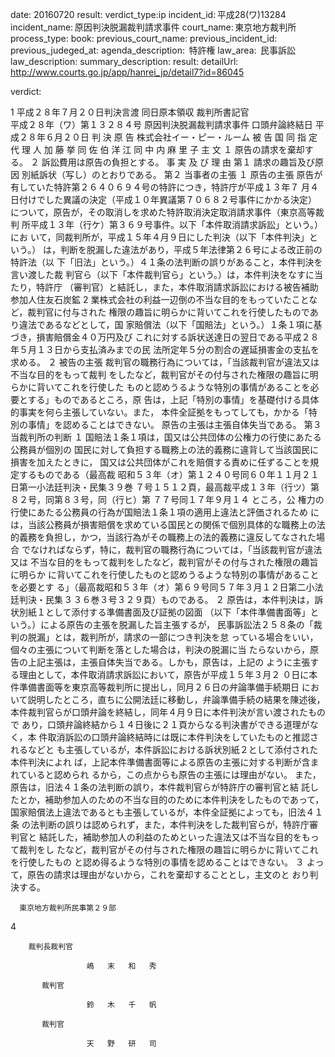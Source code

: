 
date: 20160720
result: 
verdict_type:ip
incident_id: 平成28(ワ)13284
incident_name: 原因判決脱漏裁判請求事件
court_name: 東京地方裁判所
process_type:
book: 
previous_court_name:
previous_incident_id:
previous_judeged_at:
agenda_description:  特許権
law_area:  民事訴訟
law_description: 
summary_description: 
result: 
detailUrl: http://www.courts.go.jp/app/hanrei_jp/detail7?id=86045

verdict:

 1 
平成２８年７月２０日判決言渡 同日原本領収 裁判所書記官  
平成２８年（ワ）第１３２８４号 原因判決脱漏裁判請求事件 
口頭弁論終結日 平成２８年６月２０日 
          判         決 
        原       告    株式会社イー・ピー・ルーム 
        被       告    国 
同 指 定 代 理 人    加   藤       挙 
同            佐   伯   洋   江 
同            中   内   麻 里 子 
          主         文 
１ 原告の請求を棄却する。 
２ 訴訟費用は原告の負担とする。 
          事 実 及 び 理 由 
第１ 請求の趣旨及び原因 
   別紙訴状（写し）のとおりである。 
第２ 当事者の主張 
１ 原告の主張 
原告が有していた特許第２６４０６９４号の特許につき，特許庁が平成１３年７
月４日付けでした異議の決定（平成１０年異議第７０６８２号事件にかかる決定）
について，原告が，その取消しを求めた特許取消決定取消請求事件（東京高等裁判
所平成１３年（行ケ）第３６９号事件。以下「本件取消請求訴訟」という。）にお
いて，同裁判所が，平成１５年４月９日にした判決（以下「本件判決」という。）
は，判断を脱漏した違法があり，平成５年法律第２６号による改正前の特許法（以
下「旧法」という。）４１条の法判断の誤りがあること，本件判決を言い渡した裁
判官ら（以下「本件裁判官ら」という。）は，本件判決をなすに当たり，特許庁
（審判官）と結託し，また，本件取消請求訴訟における被告補助参加人住友石炭鉱
 2 
業株式会社の利益一辺倒の不当な目的をもっていたことなど，裁判官に付与された
権限の趣旨に明らかに背いてこれを行使したものであり違法であるなどとして，国
家賠償法（以下「国賠法」という。）１条１項に基づき，損害賠償金４０万円及び
これに対する訴状送達日の翌日である平成２８年５月１３日から支払済みまでの民
法所定年５分の割合の遅延損害金の支払を求める。 
２ 被告の主張 
裁判官の職務行為については，「当該裁判官が違法又は不当な目的をもって裁判
をしたなど，裁判官がその付与された権限の趣旨に明らかに背いてこれを行使した
ものと認めうるような特別の事情があることを必要とする」ものであるところ，原
告は，上記「特別の事情」を基礎付ける具体的事実を何ら主張していない。また，
本件全証拠をもってしても，かかる「特別の事情」を認めることはできない。 
原告の主張は主張自体失当である。 
第３ 当裁判所の判断 
１ 国賠法１条１項は，国又は公共団体の公権力の行使にあたる公務員が個別の
国民に対して負担する職務上の法的義務に違背して当該国民に損害を加えたときに，
国又は公共団体がこれを賠償する責めに任ずることを規定するものである（最高裁
昭和５３年（オ）第１２４０号同６０年１１月２１日第一小法廷判決・民集３９巻
７号１５１２頁，最高裁平成１３年（行ツ）第８２号，同第８３号，同（行ヒ）第
７７号同１７年９月１４ ところ，公
権力の行使にあたる公務員の行為が国賠法１条１項の適用上違法と評価されるため
には，当該公務員が損害賠償を求めている国民との関係で個別具体的な職務上の法
的義務を負担し，かつ，当該行為がその職務上の法的義務に違反してなされた場合
でなければならず，特に，裁判官の職務行為については，「当該裁判官が違法又は
不当な目的をもって裁判をしたなど，裁判官がその付与された権限の趣旨に明らか
に背いてこれを行使したものと認めうるような特別の事情があることを必要とす
る」（最高裁昭和５３年（オ）第６９号同５７年３月１２日第二小法廷判決・民集
 3 
３６巻３号３２９頁）ものである。 
２ 原告は，本件判決は，訴状別紙１として添付する準備書面及び証拠の図面
（以下「本件準備書面等」という。）による原告の主張を脱漏した旨主張するが，
民事訴訟法２５８条の「裁判の脱漏」とは，裁判所が，請求の一部につき判決を怠
っている場合をいい，個々の主張について判断を落とした場合は，判決の脱漏に当
たらないから，原告の上記主張は，主張自体失当である。しかも，原告は，上記の
ように主張する理由として，本件取消請求訴訟において，原告が平成１５年３月２
０日に本件準備書面等を東京高等裁判所に提出し，同月２６日の弁論準備手続期日
において説明したところ，直ちに公開法廷に移動し，弁論準備手続の結果を陳述後，
本件裁判官らが口頭弁論を終結し，同年４月９日に本件判決が言い渡されたもので
あり，口頭弁論終結から１４日後に２１頁からなる判決書ができる道理がなく，本
件取消訴訟の口頭弁論終結時には既に本件判決をしていたものと推認されるなどと
も主張しているが，本件訴訟における訴状別紙２として添付された本件判決によれ
ば，上記本件準備書面等による原告の主張に対する判断が含まれていると認められ
るから，この点からも原告の主張には理由がない。 
また，原告は，旧法４１条の法判断の誤り，本件裁判官らが特許庁の審判官と結
託したとか，補助参加人のための不当な目的のために本件判決をしたものであって，
国家賠償法上違法であるとも主張しているが，本件全証拠によっても，旧法４１条
の法判断の誤りは認められず，また，本件判決をした裁判官らが，特許庁審判官と
結託した，補助参加人の利益のためといった違法又は不当な目的をもって裁判をし
たなど，裁判官がその付与された権限の趣旨に明らかに背いてこれを行使したもの
と認め得るような特別の事情を認めることはできない。 
 ３ よって，原告の請求は理由がないから，これを棄却することとし，主文のと
おり判決する。 
 
      東京地方裁判所民事第２９部 
 4 
 
        裁判長裁判官 
                                      
                     嶋   末   和   秀 
 
           裁判官 
                                      
                     鈴   木   千   帆 
 
           裁判官 
                                      
                     天   野   研   司 

                    